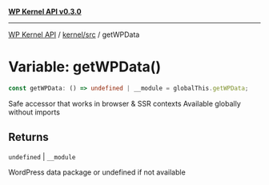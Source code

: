 [**WP Kernel API v0.3.0**](../../../README.md)

---

[WP Kernel API](../../../README.md) / [kernel/src](../README.md) / getWPData

# Variable: getWPData()

```ts
const getWPData: () => undefined | __module = globalThis.getWPData;
```

Safe accessor that works in browser & SSR contexts
Available globally without imports

## Returns

`undefined` \| `__module`

WordPress data package or undefined if not available
